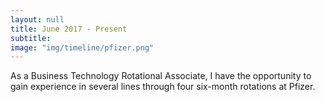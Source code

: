 ```yaml
---
layout: null
title: June 2017 - Present
subtitle:
image: "img/timeline/pfizer.png"
---
```

As a Business Technology Rotational Associate, I have the opportunity to gain experience in several lines through four six-month rotations at Pfizer.
